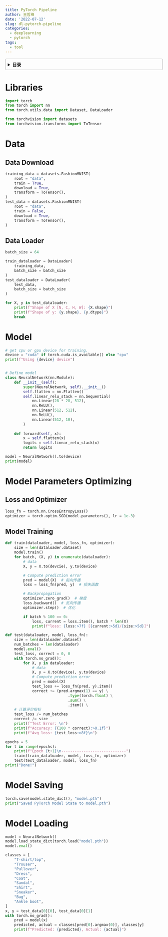 ```yaml
---
title: PyTorch Pipeline
author: 王哲峰
date: '2022-07-12'
slug: dl-pytorch-pipeline
categories:
  - deeplearning
  - pytorch
tags:
  - tool
---
```


<style>
details {
    border: 1px solid #aaa;
    border-radius: 4px;
    padding: .5em .5em 0;
}
summary {
    font-weight: bold;
    margin: -.5em -.5em 0;
    padding: .5em;
}
details[open] {
    padding: .5em;
}
details[open] summary {
    border-bottom: 1px solid #aaa;
    margin-bottom: .5em;
}
</style>

<details><summary>目录</summary><p>

- [Libraries](#libraries)
- [Data](#data)
  - [Data Download](#data-download)
  - [Data Loader](#data-loader)
- [Model](#model)
- [Model Parameters Optimizing](#model-parameters-optimizing)
  - [Loss and Optimizer](#loss-and-optimizer)
  - [Model Training](#model-training)
- [Model Saving](#model-saving)
- [Model Loading](#model-loading)
</p></details><p></p>

# Libraries

```python
import torch
from torch import nn
from torch.utils.data import Dataset, DataLoader

from torchvision import datasets
from torchvision.transforms import ToTensor
```

# Data

## Data Download

```python
training_data = datasets.FashionMNIST(
    root = "data",
    train = True,
    download = True,
    transform = ToTensor(),
)
test_data = datasets.FashionMNIST(
    root = "data",
    train = False,
    download = True,
    transform = ToTensor(),
)
```

## Data Loader

```python
batch_size = 64

train_dataloader = DataLoader(
    training_data, 
    batch_size = batch_size
)
test_dataloader = DataLoader(
    test_data, 
    batch_size = batch_size
)

for X, y in test_dataloader:
    print(f"Shape of X [N, C, H, W]: {X.shape}")
    print(f"Shape of y: {y.shape}, {y.dtype}")
    break
```

# Model

```python
# get cpu or gpu device for training.
device = "cuda" if torch.cuda.is_available() else "cpu"
print(f"Using {device} device")


# Define model
class NeuralNetwork(nn.Module):
    def __init__(self):
        super(NeuralNetwork, self).__init__()
        self.flatten = nn.Flatten()
        self.linear_relu_stack = nn.Sequential(
            nn.Linear(28 * 28, 512),
            nn.ReLU(),
            nn.Linear(512, 512),
            nn.ReLU(),
            nn.Linear(512, 10),
        )
    
    def forward(self, x):
        x = self.flatten(x)
        logits = self.linear_relu_stack(x)
        return logits

model = NeuralNetwork().to(device)
print(model)
```

# Model Parameters Optimizing

## Loss and Optimizer

```python
loss_fn = torch.nn.CrossEntropyLoss()
optimizer = torch.optim.SGD(model.parameters(), lr = 1e-3)
```

## Model Training

```python
def train(dataloader, model, loss_fn, optimizer):
    size = len(dataloader.dataset)
    model.train()
    for batch, (X, y) in enumerate(dataloader):
        # data
        X, y = X.to(devcie), y.to(device)

        # Compute prediction error
        pred = model(X)  # 前向传播
        loss = loss_fn(pred, y)  # 损失函数

        # Backpropagation
        optimizer.zero_grad()  # 梯度
        loss.backward()  # 反向传播
        optimizer.step()  # 优化

        if batch % 100 == 0:
            loss, current = loss.item(), batch * len(X)
            print(f"loss: {loss:>7f} [{current:>5d}/{size:>5d}]")
```

```python
def test(dataloader, model, loss_fn):
    size = len(dataloader.dataset)
    num_batches = len(dataloader)
    model.eval()    
    test_loss, correct = 0, 0
    with torch.no_grad():
        for X, y in dataloader:
            # data
            X, y = X.to(device), y.to(device)
            # Compute prediction error
            pred = model(X)
            test_loss += loss_fn(pred, y).item()
            correct += (pred.argmax(1) == y) \
                            .type(torch.float) \
                            .sum() \
                            .item() \
    # 计算评价指标
    test_loss /= num_batches
    correct /= size
    print(f"Test Error: \n")
    print(f"Accuracy: {(100 * correct):>0.1f}")
    print(f"Avg loss: {test_loss:>8f}\n")
```

```py
epochs = 5
for t in range(epochs):
    print(f"Epoch {t+1}\n-----------------------------")
    train(train_dataloader, model, loss_fn, optimizer)
    test(test_dataloader, model, loss_fn)
print("Done!")
```

# Model Saving

```python
torch.save(model.state_dict(), "model.pth")
print("Saved PyTorch Model State to model.pth")
```

# Model Loading

```python
model = NeuralNetwork()
model.load_state_dict(torch.load("model.pth"))
model.eval()
```

```python
classes = [
    "T-shirt/top",
    "Trouser",
    "Pullover",
    "Dress",
    "Coat",
    "Sandal",
    "Shirt",
    "Sneaker",
    "Bag",
    "Ankle boot",
]
x, y = test_data[0][0], test_data[0][1]
with torch.no_grad():
    pred = model(x)
    predicted, actual = classes[pred[0].argmax(0)], classes[y]
    print(f"Predicted: {predicted}, Actual: {actual}")
```

